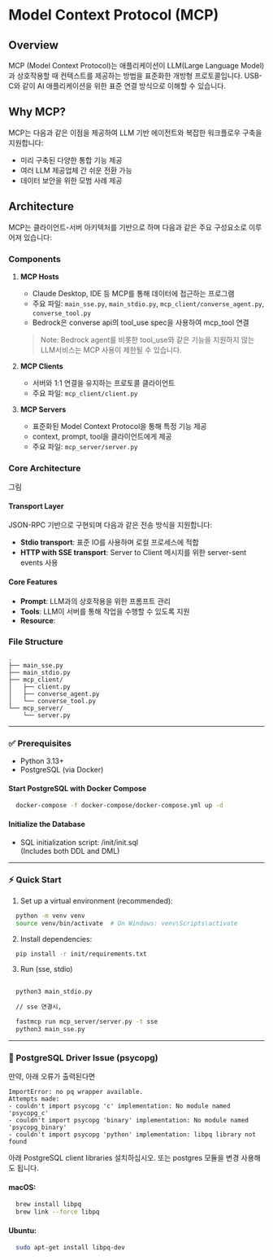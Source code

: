 
# Model Context Protocol (MCP)

## Overview
MCP (Model Context Protocol)는 애플리케이션이 LLM(Large Language Model)과 상호작용할 때 컨텍스트를 제공하는 방법을 표준화한 개방형 프로토콜입니다. USB-C와 같이 AI 애플리케이션을 위한 표준 연결 방식으로 이해할 수 있습니다.

## Why MCP?
MCP는 다음과 같은 이점을 제공하여 LLM 기반 에이전트와 복잡한 워크플로우 구축을 지원합니다:
- 미리 구축된 다양한 통합 기능 제공
- 여러 LLM 제공업체 간 쉬운 전환 가능
- 데이터 보안을 위한 모범 사례 제공

## Architecture
MCP는 클라이언트-서버 아키텍처를 기반으로 하며 다음과 같은 주요 구성요소로 이루어져 있습니다:

### Components
1. **MCP Hosts**
   - Claude Desktop, IDE 등 MCP를 통해 데이터에 접근하는 프로그램
   - 주요 파일: `main_sse.py`, `main_stdio.py`, `mcp_client/converse_agent.py`, `converse_tool.py`
   - Bedrock은 converse api의 tool_use spec을 사용하여 mcp_tool 연결
   > Note: Bedrock agent를 비롯한 tool_use와 같은 기능을 지원하지 않는 LLM서비스는 MCP 사용이 제한될 수 있습니다.

2. **MCP Clients**
   - 서버와 1:1 연결을 유지하는 프로토콜 클라이언트
   - 주요 파일: `mcp_client/client.py`

3. **MCP Servers**
   - 표준화된 Model Context Protocol을 통해 특정 기능 제공
   - context, prompt, tool을 클라이언트에게 제공
   - 주요 파일: `mcp_server/server.py`

###  Core Architecture 
그림 

#### Transport Layer
JSON-RPC 기반으로 구현되며 다음과 같은 전송 방식을 지원합니다:
- **Stdio transport**: 표준 IO를 사용하며 로컬 프로세스에 적합
- **HTTP with SSE transport**: Server to Client 메시지를 위한 server-sent events 사용

#### Core Features
- **Prompt**: LLM과의 상호작용을 위한 프롬프트 관리
- **Tools**: LLM이 서버를 통해 작업을 수행할 수 있도록 지원
- **Resource**: 

### File Structure
```
.
├── main_sse.py
├── main_stdio.py
├── mcp_client/
│   ├── client.py
│   ├── converse_agent.py
│   └── converse_tool.py
└── mcp_server/
    └── server.py
```

-------
### ✅ Prerequisites
- Python 3.13+
- PostgreSQL (via Docker)

#### Start PostgreSQL with Docker Compose

```bash
  docker-compose -f docker-compose/docker-compose.yml up -d
```

#### Initialize the Database

- SQL initialization script: /init/init.sql  
  (Includes both DDL and DML)

---

### ⚡ Quick Start

1. Set up a virtual environment (recommended):

```bash
  python -m venv venv
  source venv/bin/activate  # On Windows: venv\Scripts\activate
```

2. Install dependencies:

```bash
  pip install -r init/requirements.txt
```
3. Run (sse, stdio)
```bash
   
  python3 main_stdio.py
  
  // sse 연결시, 

  fastmcp run mcp_server/server.py -t sse
  python3 main_sse.py
```
 
 
---


### 🐘 PostgreSQL Driver Issue (psycopg)

만약, 아래 오류가 출력된다면 
```
ImportError: no pq wrapper available.
Attempts made:
- couldn't import psycopg 'c' implementation: No module named 'psycopg_c'
- couldn't import psycopg 'binary' implementation: No module named 'psycopg_binary'
- couldn't import psycopg 'python' implementation: libpq library not found
```

아래  PostgreSQL client libraries 설치하십시오. 또는 postgres 모듈을 변경 사용해도 됩니다.

#### macOS:

```bash
  brew install libpq
  brew link --force libpq
```

#### Ubuntu:

```bash
  sudo apt-get install libpq-dev
```
